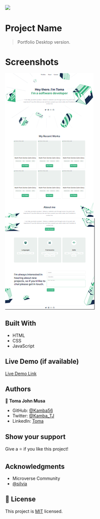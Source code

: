 ![](https://img.shields.io/badge/Microverse-blueviolet)

# Project Name

> Portfolio Desktop version.

# Screenshots

![Screenshot](assets/screenshots/desktop1.png)
![Screenshot](assets/screenshots/Desktop2.png)

## Built With

- HTML
- CSS
- JavaScript


## Live Demo (if available)

[Live Demo Link](https://kamba56.github.io/Personal-Portfolio/)


## Authors

👤 **Toma John Musa**

- GitHub: [@Kamba56](https://github.com/Kamba56)
- Twitter: [@Kamba_TJ](https://twitter.com/Kamba_TJ)
- LinkedIn: [Toma](https://linkedin.com/in/toma-john-47092622b)

## Show your support

Give a ⭐️ if you like this project!

## Acknowledgments

- Microverse Community
- [@silvia](https://github.com/silviatofana)

## 📝 License

This project is [MIT](./MIT.md) licensed.
